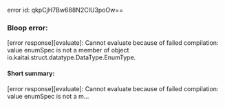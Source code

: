 error id: qkpCjH7Bw688N2CIU3poOw==
### Bloop error:

[error response][evaluate]: Cannot evaluate because of failed compilation:
value enumSpec is not a member of object io.kaitai.struct.datatype.DataType.EnumType.
#### Short summary: 

[error response][evaluate]: Cannot evaluate because of failed compilation:
value enumSpec is not a m...